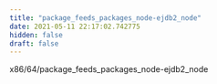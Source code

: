 ```yaml
---
title: "package_feeds_packages_node-ejdb2_node"
date: 2021-05-11 22:17:02.742775
hidden: false
draft: false
---
```


x86/64/package_feeds_packages_node-ejdb2_node

